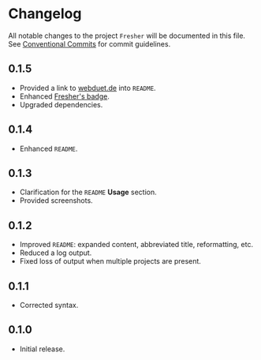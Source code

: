 # Changelog

All notable changes to the project `Fresher` will be documented in this file.
See [Conventional Commits](https://conventionalcommits.org) for commit guidelines.

## 0.1.5

- Provided a link to [webduet.de](https://webduet.de "The Modern Planet-Scale Site for Your Ambitions") into `README`.
- Enhanced [Fresher's badge](https://github.com/signmotion/fresher).
- Upgraded dependencies.

## 0.1.4

- Enhanced `README`.

## 0.1.3

- Clarification for the `README` **Usage** section.
- Provided screenshots.

## 0.1.2

- Improved `README`: expanded content, abbreviated title, reformatting, etc.
- Reduced a log output.
- Fixed loss of output when multiple projects are present.

## 0.1.1

- Corrected syntax.

## 0.1.0

- Initial release.
